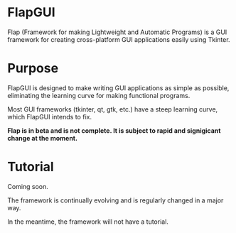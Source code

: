 # FlapGUI
Flap (Framework for making Lightweight and Automatic Programs) is a GUI framework for creating cross-platform GUI applications easily using Tkinter. 
# Purpose
FlapGUI is designed to make writing GUI applications as simple as possible, eliminating the learning curve for making functional programs. 

Most GUI frameworks (tkinter, qt, gtk, etc.) have a steep learning curve, which FlapGUI intends to fix.

**Flap is in beta and is not complete. It is subject to rapid and signigicant change at the moment.**

# Tutorial
Coming soon.

The framework is continually evolving and is regularly changed in a major way.

In the meantime, the framework will not have a tutorial.
